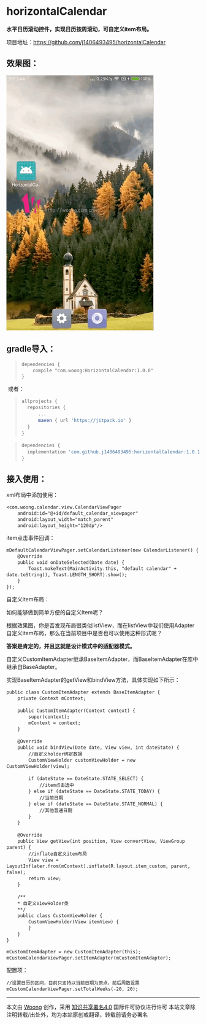 # horizontalCalendar

**水平日历滚动控件，实现日历按周滚动，可自定义item布局。**

项目地址：https://github.com/j1406493495/horizontalCalendar



## 效果图：

![Screenrecorder-2018-01-21-15-44-46-314](https://github.com/j1406493495/horizontalCalendar/blob/master/gif/horizontalCalendar.gif?raw=true)

## gradle导入：

> ```
> dependencies {
>     compile "com.woong:HorizontalCalendar:1.0.0"
> }
> ```

​	或者：

> ```groovy
> allprojects {
> 	repositories {
> 		...
> 		maven { url 'https://jitpack.io' }
> 	}
> }
> ```

> ```groovy
> dependencies {
> 	implementation 'com.github.j1406493495:horizontalCalendar:1.0.1'
> }
> ```

## 接入使用：

xml布局中添加使用：

```
<com.woong.calendar.view.CalendarViewPager
    android:id="@+id/default_calendar_viewpager"
    android:layout_width="match_parent"
    android:layout_height="120dp"/>
```

item点击事件回调：

```
mDefaultCalendarViewPager.setCalendarListener(new CalendarListener() {
    @Override
    public void onDateSelected(Date date) {
        Toast.makeText(MainActivity.this, "default calendar" + date.toString(), Toast.LENGTH_SHORT).show();
    }
});
```

自定义item布局：

如何能够做到简单方便的自定义Item呢？

根据效果图，你是否发现布局很类似listView，而在listView中我们使用Adapter自定义item布局，那么在当前项目中是否也可以使用这种形式呢？

**答案是肯定的，并且这就是设计模式中的适配器模式。**

自定义CustomItemAdapter继承BaseItemAdapter，而BaseItemAdapter在库中继承自BaseAdapter。

实现BaseItemAdapter的getView和bindView方法，具体实现如下所示：

```
public class CustomItemAdapter extends BaseItemAdapter {
    private Context mContext;

    public CustomItemAdapter(Context context) {
        super(context);
        mContext = context;
    }

    @Override
    public void bindView(Date date, View view, int dateState) {
        //自定义holder绑定数据
        CustomViewHolder customViewHolder = new CustomViewHolder(view);
        
        if (dateState == DateState.STATE_SELECT) {
            //item点击选中
        } else if (dateState == DateState.STATE_TODAY) {
            //当前日期
        } else if (dateState == DateState.STATE_NORMAL) {
            //其他普通日期
        }
    }

    @Override
    public View getView(int position, View convertView, ViewGroup parent) {
        //inflate自定义item布局
        View view = LayoutInflater.from(mContext).inflate(R.layout.item_custom, parent, false);
        return view;
    }

	/**
	* 自定义ViewHolder类
	**/
    public class CustomViewHolder {
        CustomViewHolder(View itemView) {
        }
    }
}
```

```
mCustomItemAdapter = new CustomItemAdapter(this);
mCustomCalendarViewPager.setItemAdapter(mCustomItemAdapter);
```

配置项：

```
//设置日历的区间，目前只支持以当前日期为原点，前后周数设置
mCustomCalendarViewPager.setTotalWeeks(-20, 20);
```



---

本文由 [Woong](http://woong.com.cn/) 创作，采用 [知识共享署名4.0](https://creativecommons.org/licenses/by/4.0/) 国际许可协议进行许可
本站文章除注明转载/出处外，均为本站原创或翻译，转载前请务必署名